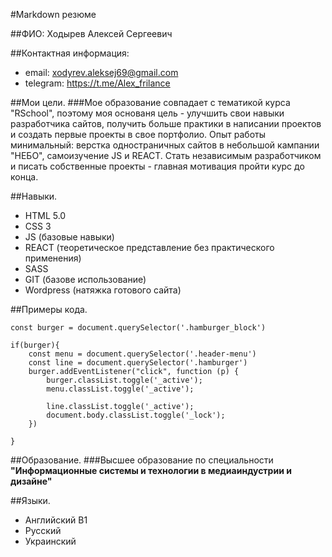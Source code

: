 #Markdown резюме


##ФИО: Ходырев Алексей Сергеевич

##Контактная информация:
  * email: xodyrev.aleksej69@gmail.com
  * telegram: https://t.me/Alex_frilance

##Мои цели.
  ###Мое образование совпадает с тематикой курса "RSchool", поэтому моя основаня цель - улучшить свои навыки разработчика сайтов, получить больше практики в написании проектов и создать        первые проекты в свое портфолио. Опыт работы минимальный: верстка одностраничных сайтов в небольшой кампании "НЕБО", самоизучение JS и REACT. Стать независимым разработчиком и писать        собственные проекты - главная мотивация пройти курс до конца.

##Навыки.
  * HTML 5.0
  * CSS 3
  * JS (базовые навыки)
  * REACT (теоретическое представление без практического применения)
  * SASS
  * GIT (базове использование)
  * Wordpress (натяжка готового сайта)

##Примеры кода.
```
const burger = document.querySelector('.hamburger_block')

if(burger){
    const menu = document.querySelector('.header-menu')
    const line = document.querySelector('.hamburger')
    burger.addEventListener("click", function (p) {
        burger.classList.toggle('_active');
        menu.classList.toggle('_active');
        
        line.classList.toggle('_active');
        document.body.classList.toggle('_lock');
    })
    
}
```
##Образование.
  ###Высшее образование по специальности **"Информационные системы и технологии в медиаиндустрии и дизайне"**

##Языки.
  * Английский B1
  * Русский
  * Украинский
